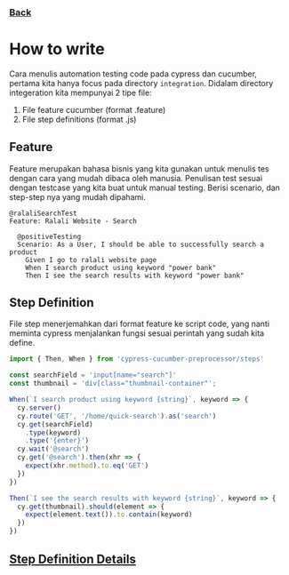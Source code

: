 ### [Back](../)

# How to write

Cara menulis automation testing code pada cypress dan cucumber, pertama kita hanya focus pada directory `integration`.
Didalam directory integeration kita mempunyai 2 tipe file:

1. File feature cucumber (format .feature)
2. File step definitions (format .js)

## Feature
Feature merupakan bahasa bisnis yang kita gunakan untuk menulis tes dengan cara yang mudah dibaca oleh manusia.
Penulisan test sesuai dengan testcase yang kita buat untuk manual testing. Berisi scenario, dan step-step nya yang mudah dipahami.

```gherkin
@ralaliSearchTest
Feature: Ralali Website - Search

  @positiveTesting
  Scenario: As a User, I should be able to successfully search a product
    Given I go to ralali website page
    When I search product using keyword "power bank"
    Then I see the search results with keyword "power bank"
```

## Step Definition
File step menerjemahkan dari format feature ke script code, yang nanti meminta cypress menjalankan fungsi sesuai perintah yang sudah kita define.

```js
import { Then, When } from 'cypress-cucumber-preprocessor/steps'

const searchField = 'input[name="search"]'
const thumbnail = 'div[class="thumbnail-container"';

When(`I search product using keyword {string}`, keyword => {
  cy.server()
  cy.route('GET', '/home/quick-search').as('search')
  cy.get(searchField)
    .type(keyword)
    .type('{enter}')
  cy.wait('@search')
  cy.get('@search').then(xhr => {
    expect(xhr.method).to.eq('GET')
  })
})

Then(`I see the search results with keyword {string}`, keyword => {
  cy.get(thumbnail).should(element => {
    expect(element.text()).to.contain(keyword)
  })
})
```

## [Step Definition Details](Step_Definition.md)
